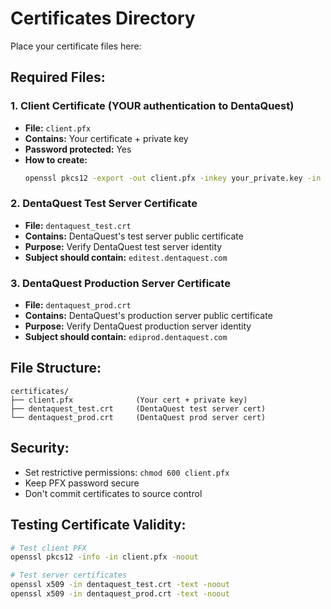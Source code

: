 # Certificates Directory

Place your certificate files here:

## Required Files:

### 1. Client Certificate (YOUR authentication to DentaQuest)
- **File:** `client.pfx`
- **Contains:** Your certificate + private key
- **Password protected:** Yes
- **How to create:**
  ```bash
  openssl pkcs12 -export -out client.pfx -inkey your_private.key -in your_certificate.crt -password pass:yourpassword
  ```

### 2. DentaQuest Test Server Certificate
- **File:** `dentaquest_test.crt`
- **Contains:** DentaQuest's test server public certificate
- **Purpose:** Verify DentaQuest test server identity
- **Subject should contain:** `editest.dentaquest.com`

### 3. DentaQuest Production Server Certificate
- **File:** `dentaquest_prod.crt`
- **Contains:** DentaQuest's production server public certificate
- **Purpose:** Verify DentaQuest production server identity
- **Subject should contain:** `ediprod.dentaquest.com`

## File Structure:
```
certificates/
├── client.pfx              (Your cert + private key)
├── dentaquest_test.crt     (DentaQuest test server cert)
└── dentaquest_prod.crt     (DentaQuest prod server cert)
```

## Security:
- Set restrictive permissions: `chmod 600 client.pfx`
- Keep PFX password secure
- Don't commit certificates to source control

## Testing Certificate Validity:
```bash
# Test client PFX
openssl pkcs12 -info -in client.pfx -noout

# Test server certificates
openssl x509 -in dentaquest_test.crt -text -noout
openssl x509 -in dentaquest_prod.crt -text -noout
```